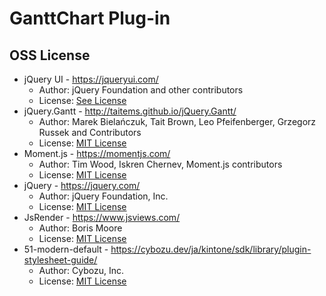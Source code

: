 # GanttChart Plug-in

## OSS License

* jQuery UI - https://jqueryui.com/
  * Author: jQuery Foundation and other contributors
  * License: [See License](https://github.com/jquery/jquery-ui/blob/1.12.1/LICENSE.txt)
* jQuery.Gantt - http://taitems.github.io/jQuery.Gantt/
  * Author: Marek Bielańczuk, Tait Brown, Leo Pfeifenberger, Grzegorz Russek and Contributors
  * License: [MIT License](https://github.com/taitems/jQuery.Gantt/blob/master/LICENSE)
* Moment.js - https://momentjs.com/
  * Author: Tim Wood, Iskren Chernev, Moment.js contributors
  * License: [MIT License](https://github.com/moment/moment/blob/2.14.1/LICENSE)
* jQuery - https://jquery.com/
  * Author: jQuery Foundation, Inc.
  * License: [MIT License](https://github.com/jquery/jquery/blob/2.1.3/MIT-LICENSE.txt)
* JsRender - https://www.jsviews.com/
  * Author: Boris Moore
  * License: [MIT License](https://github.com/BorisMoore/jsrender/blob/v0.9.80/MIT-LICENSE.txt)
* 51-modern-default - https://cybozu.dev/ja/kintone/sdk/library/plugin-stylesheet-guide/
  * Author: Cybozu, Inc.
  * License: [MIT License](https://github.com/kintone-samples/plugin-samples#licence)
